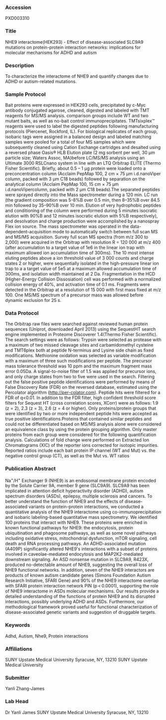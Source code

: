 ### Accession
PXD003310

### Title
NHE9 interactome(HEK293) -  Effect of disease-associated SLC9A9 mutations on protein-protein interaction networks: implications for molecular mechanisms for ADHD and autism

### Description
To characterize the interactome of NHE9 and quantify changes due to ADHD or autism-related mutations.

### Sample Protocol
Bait proteins were expressed in HEK293 cells, precipitated by c-Myc antibody conjugated agarose, cleaned, digested and labeled with TMT reagents for MS/MS analysis. comparison groups include WT and two mutant baits, as well as no-bait control immunoprecipitates.  TMTsixplex™ reagents were used to label the digested peptides following manufacturing protocols (Piercenet, Rockford, IL). For biological replicates of each group, isobaric tags were assigned in a balanced design and labeled matching samples were pooled for a total of four MS samples which were subsequently cleaned using Cation Exchange cartridges and desalted using a reversed phase Oasis® HLB Elution plate (2 mg sorbent per well, 30 µm particle size; Waters Assoc, MA)before LC/MS/MS analysis using an Ultimate 3000 RSLCnano system in line with an LTQ Orbitrap ELITE (Thermo Fisher Scientific). Briefly, about 0.5 – 1 µg protein were loaded onto a preconcentration column (Acclaim PepMap 100, 2 cm × 75 µm i.d.nanoViper column, packed with 3 µm C18 beads) followed by separation on the analytical column (Acclaim PepMap 100, 15 cm × 75 µm i.d.nanoVipercolumn, packed with 2 µm C18 beads).The separated peptides were sprayed directly into the Mass spectrometer during a 120 min. LC run (the gradient composition was 5-8%B over 0.5 min, then 8–35%B over 84.5 min followed by 35–90%B over 10 min. Elution of very hydrophobic peptides and conditioning of the column were performed during 5 minutes isocratic elution with 90%B and 12 minutes isocratic elution with 5%B respectively), and desolvation and charge production were accomplished by a nanospray Flex ion source.  The mass spectrometer was operated in the data-dependent-acquisition mode to automatically switch between full scan MS and MS/MS acquisition. Survey full scan MS spectra (from m/z 300 to 2,000) were acquired in the Orbitrap with resolution R = 120 000 at m/z 400 (after accumulation to a target value of 1e6 in the linear ion trap with maximum allowed ion accumulation time of 300ms). The 10 most intense eluting peptides above a ion threshold value of 3 000 counts and charge states 2 or higher, were sequentially isolated in the high-pressure linear ion trap to a a target value of 5e5 at a maximum allowed accumulation time of 300ms, and isolation width maintained at 2 Da. Fragmentation in the HCD (Higher-Energy Collision Dissosiation) cell was performed with a normalized collision energy of 40%, and activation time of 0.1 ms. Fragments were detected in the Orbitrap at a resolution of 15 000 with first mass fixed at m/z 100. One MS/MS spectrum of a precursor mass was allowed before dynamic exclusion for 25 s.

### Data Protocol
The Orbitrap raw files were searched against reviewed human protein sequences (Uniprot, downloaded April 2013) using the SequestHT search engine implemented in Proteome Discoverer 1.4(Thermo Fisher Scientific). The search settings were as follows: Trypsin were selected as protease with a maximum of two missed cleavage sites and carbamidomethyl cysteine and TMT6plex both at peptide N-terminus and Lysine side chain as fixed modifications. Methionine oxidation was selected as variable modification with a maximum of three such modifications per peptide. The precursor mass tolerance threshold was 10 ppm and the maximum fragment mass error 0.05Da. A signal-to-noise filter of 1.5 was applied for precursor ions, and only charge states from two to five were used in the search. Filtering out the false positive peptide identifications were performed by means of False Discovery Rate (FDR) on the reversed database, estimated using the Percolator algorithm (http://per-colator.com). Peptide hits were filtered for a FDR of q<0.01. In addition to the FDR filter, high confident threshold score filters for Sequest HT (cross correlation scores, XCorr) were as follows: 1.9 (z = 2), 2.3 (z = 3), 2.6 (z = 4 or higher). Only proteins/protein groups that were identified by two or more independent peptide hits were accepted as true positive identifications.Proteins that contained similar peptides and could not be differentiated based on MS/MS analysis alone were considered an equivalence class by using the protein grouping algorithm. Only master proteins from each group were considered for the following quantification analysis. Calculations of fold change were performed on Extracted Ion Chromatograms (XIC) of the reporter ions corrected for isotopic impurities. Reported ratios include each bait protein IP channel (WT and Mut) vs. the negative control group (CT), as well as the Mut vs. WT ratios

### Publication Abstract
Na<sup>+</sup>/H<sup>+</sup> Exchanger 9 (NHE9) is an endosomal membrane protein encoded by the Solute Carrier 9A, member 9 gene (SLC9A9). SLC9A9 has been implicated in attention deficit hyperactivity disorder (ADHD), autism spectrum disorders (ASDs), epilepsy, multiple sclerosis and cancers. To better understand the function of NHE9 and the effects of disease-associated variants on protein-protein interactions, we conducted a quantitative analysis of the NHE9 interactome using co-immunoprecipitation and isobaric labeling-based quantitative mass spectrometry. We identified 100 proteins that interact with NHE9. These proteins were enriched in known functional pathways for NHE9: the endocytosis, protein ubiquitination and phagosome pathways, as well as some novel pathways including oxidative stress, mitochondrial dysfunction, mTOR signaling, cell death and RNA processing pathways. An ADHD-associated mutation (A409P) significantly altered NHE9's interactions with a subset of proteins involved in caveolae-mediated endocytosis and MAP2K2-mediated downstream signaling. An ASD nonsense mutation in SLC9A9, R423X, produced no-detectable amount of NHE9, suggesting the overall loss of NHE9 functional networks. In addition, seven of the NHE9 interactors are products of known autism candidate genes (Simons Foundation Autism Research Initiative, SFARI Gene) and 90% of the NHE9 interactome overlap with SFARI protein interaction network PIN (p&#x2009;&lt;&#x2009;0.0001), supporting the role of NHE9 interactome in ASDs molecular mechanisms. Our results provide a detailed understanding of the functions of protein NHE9 and its disrupted interactions, possibly underlying ADHD and ASDs. Furthermore, our methodological framework proved useful for functional characterization of disease-associated genetic variants and suggestion of druggable targets.

### Keywords
Adhd, Autism, Nhe9, Protein interactions

### Affiliations
SUNY Upstate Medical University Syracuse, NY, 13210
SUNY Upstate Medical University

### Submitter
Yanli Zhang-James

### Lab Head
Dr Yanli James
SUNY Upstate Medical University Syracuse, NY, 13210


